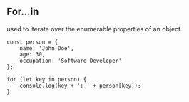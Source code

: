 ## For...in

used to iterate over the enumerable properties of an object.

```
const person = {
    name: 'John Doe',
    age: 30,
    occupation: 'Software Developer'
};

for (let key in person) {
    console.log(key + ': ' + person[key]);
}
```
